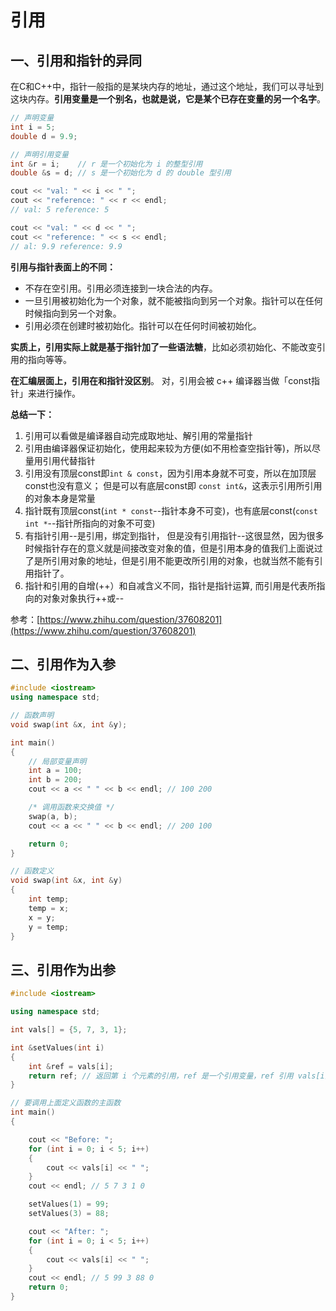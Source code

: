 # 引用

## 一、引用和指针的异同

在C和C++中，指针一般指的是某块内存的地址，通过这个地址，我们可以寻址到这块内存。**引用变量是一个别名，也就是说，它是某个已存在变量的另一个名字**。

```c++
// 声明变量
int i = 5;
double d = 9.9;

// 声明引用变量
int &r = i;    // r 是一个初始化为 i 的整型引用
double &s = d; // s 是一个初始化为 d 的 double 型引用

cout << "val: " << i << " ";
cout << "reference: " << r << endl;
// val: 5 reference: 5

cout << "val: " << d << " ";
cout << "reference: " << s << endl;
// al: 9.9 reference: 9.9
```

**引用与指针表面上的不同：**

- 不存在空引用。引用必须连接到一块合法的内存。
- 一旦引用被初始化为一个对象，就不能被指向到另一个对象。指针可以在任何时候指向到另一个对象。
- 引用必须在创建时被初始化。指针可以在任何时间被初始化。

**实质上，引用实际上就是基于指针加了一些语法糖**，比如必须初始化、不能改变引用的指向等等。

**在汇编层面上，引用在和指针没区别**。 对，引用会被 c++ 编译器当做「const指针」来进行操作。

**总结一下：**

1. 引用可以看做是编译器自动完成取地址、解引用的常量指针
2. 引用由编译器保证初始化，使用起来较为方便(如不用检查空指针等)，所以尽量用引用代替指针
3. 引用没有顶层const即`int & const`，因为引用本身就不可变，所以在加顶层const也没有意义； 但是可以有底层const即 `const int&`，这表示引用所引用的对象本身是常量
4. 指针既有顶层const(`int * const`--指针本身不可变)，也有底层const(`const int *`--指针所指向的对象不可变)
5. 有指针引用--是引用，绑定到指针， 但是没有引用指针--这很显然，因为很多时候指针存在的意义就是间接改变对象的值，但是引用本身的值我们上面说过了是所引用对象的地址，但是引用不能更改所引用的对象，也就当然不能有引用指针了。
6. 指针和引用的自增(++）和自减含义不同，指针是指针运算, 而引用是代表所指向的对象对象执行++或--

参考：[https://www.zhihu.com/question/37608201](https://www.zhihu.com/question/37608201)

## 二、引用作为入参

```c++
#include <iostream>
using namespace std;

// 函数声明
void swap(int &x, int &y);

int main()
{
    // 局部变量声明
    int a = 100;
    int b = 200;
    cout << a << " " << b << endl; // 100 200

    /* 调用函数来交换值 */
    swap(a, b);
    cout << a << " " << b << endl; // 200 100

    return 0;
}

// 函数定义
void swap(int &x, int &y)
{
    int temp;
    temp = x;
    x = y;
    y = temp;
}
```

## 三、引用作为出参

```c++
#include <iostream>

using namespace std;

int vals[] = {5, 7, 3, 1};

int &setValues(int i)
{
    int &ref = vals[i];
    return ref; // 返回第 i 个元素的引用，ref 是一个引用变量，ref 引用 vals[i]
}

// 要调用上面定义函数的主函数
int main()
{

    cout << "Before: ";
    for (int i = 0; i < 5; i++)
    {
        cout << vals[i] << " ";
    }
    cout << endl; // 5 7 3 1 0

    setValues(1) = 99;
    setValues(3) = 88;

    cout << "After: ";
    for (int i = 0; i < 5; i++)
    {
        cout << vals[i] << " ";
    }
    cout << endl; // 5 99 3 88 0
    return 0;
}
```

